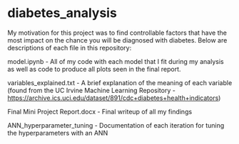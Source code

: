 # diabetes_analysis
My motivation for this project was to find controllable factors that have the most impact on the
chance you will be diagnosed with diabetes. Below are descriptions of each file in this repository:

model.ipynb - All of my code with each model that I fit during my analysis as well as code to
produce all plots seen in the final report.

variables_explained.txt - A brief explanation of the meaning of each variable (found from the UC Irvine
Machine Learning Repository - https://archive.ics.uci.edu/dataset/891/cdc+diabetes+health+indicators)

Final Mini Project Report.docx - Final writeup of all my findings

ANN_hyperparameter_tuning - Documentation of each iteration for tuning the hyperparameters with an ANN
